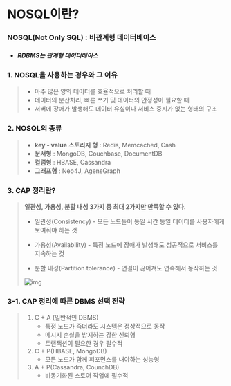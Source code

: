 # NOSQL이란?

### NOSQL(Not Only SQL) : 비관계형 데이터베이스

- ##### RDBMS는 관계형 데이터베이스

  

### 1. NOSQL을 사용하는 경우와 그 이유

> - 아주 많은 양의 데이터를 효율적으로 처리할 때
> - 데이터의 분산처리, 빠른 쓰기 및 데이터의 안정성이 필요할 때
> - 서버에 장애가 발생해도 데이터 유실이나 서비스 중지가 없는 형태의 구조



### 2. NOSQL의 종류

> - **key - value 스토리지 형** : Redis, Memcached, Cash
> - **문서형** : MongoDB, Couchbase, DocumentDB
> - **컬럼형** :  HBASE, Cassandra
> - **그래프형** : Neo4J, AgensGraph



### 3. CAP 정리란?

> **일관성, 가용성, 분할 내성 3가지 중 최대 2가지만 만족할 수 있다.**
>
> - 일관성(Consistency) - 모든 노드들이 동일 시간 동일 데이터를 사용자에게 보여줘야 하는 것
>
> - 가용성(Availability) - 특정 노드에 장애가 발생해도 성공적으로 서비스를 지속하는 것
>
> - 분할 내성(Partition tolerance) - 연결이 끊어져도 연속해서 동작하는 것
>
> ![img](https://blog.kakaocdn.net/dn/c4NR5K/btqCQo34VDW/YjDFMkDpe4SisQptfVYstK/img.png)



### 3-1. CAP 정리에 따른 DBMS 선택 전략

> 1. C + A (일반적인  DBMS)
>    - 특정 노드가 죽더라도 시스템은 정상적으로 동작
>    - 메시지 손실을 방지하는 강한 신뢰형
>    - 트랜잭션이 필요한 경우 필수적
> 2. C + P(HBASE, MongoDB)
>    - 모든 노드가 함께 퍼포먼스를 내야하는 성능형
> 3. A + P(Cassandra, CounchDB)
>    - 비동기화된 스토어 작업에 필수적
